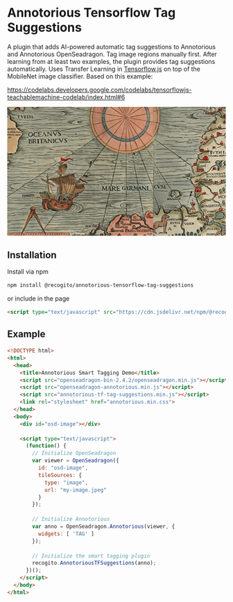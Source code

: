 # Annotorious Tensorflow Tag Suggestions

A plugin that adds AI-powered automatic tag suggestions to Annotorious and Annotorious OpenSeadragon. Tag image regions manually first. 
After learning from at least two examples, the plugin provides tag suggestions automatically. Uses Transfer Learning in 
[Tensorflow.js](https://www.tensorflow.org/js) on top of the MobileNet image classifier. Based on this example:

https://codelabs.developers.google.com/codelabs/tensorflowjs-teachablemachine-codelab/index.html#6

![Animated screenshot](screenshot.gif)

## Installation

Install via npm 

```sh
npm install @recogito/annotorious-tensorflow-tag-suggestions
```

or include in the page

```html
<script type="text/javascript" src="https://cdn.jsdelivr.net/npm/@recogito/annotorious-tensorflow-tag-suggestions@latest/dist/annotorious-tf-tag-suggestions.min.js"></script>
```

## Example

```html
<!DOCTYPE html>
<html>
  <head>
    <title>Annotorious Smart Tagging Demo</title>
    <script src="openseadragon-bin-2.4.2/openseadragon.min.js"></script>
    <script src="openseadragon-annotorious.min.js"></script>
    <script src="annotorious-tf-tag-suggestions.min.js"></script>
    <link rel="stylesheet" href="annotorious.min.css">
  </head>
  <body>
    <div id="osd-image"></div>

    <script type="text/javascript">
      (function() {
        // Initialize OpenSeadragon
        var viewer = OpenSeadragon({
          id: "osd-image",
          tileSources: {
            type: "image",
            url: "my-image.jpeg" 
          }
        });

        // Initialize Annotorious
        var anno = OpenSeadragon.Annotorious(viewer, {
          widgets: [ 'TAG' ]
        });

        // Initialize the smart tagging plugin
        recogito.AnnotoriousTFSuggestions(anno);
      })();
    </script>
  </body>
</html>
```

